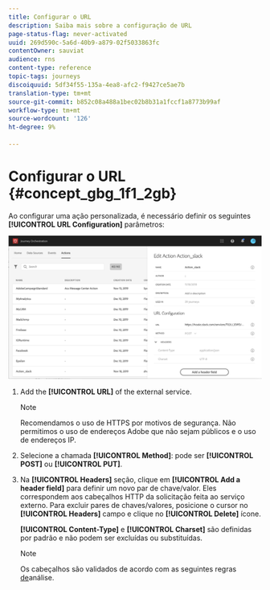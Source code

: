 ```yaml
---
title: Configurar o URL
description: Saiba mais sobre a configuração de URL
page-status-flag: never-activated
uuid: 269d590c-5a6d-40b9-a879-02f5033863fc
contentOwner: sauviat
audience: rns
content-type: reference
topic-tags: journeys
discoiquuid: 5df34f55-135a-4ea8-afc2-f9427ce5ae7b
translation-type: tm+mt
source-git-commit: b852c08a488a1bec02b8b31a1fccf1a8773b99af
workflow-type: tm+mt
source-wordcount: '126'
ht-degree: 9%

---
```



# Configurar o URL {#concept_gbg_1f1_2gb}

Ao configurar uma ação personalizada, é necessário definir os seguintes **[!UICONTROL URL Configuration]** parâmetros:

![](../assets/journeyurlconfiguration.png)

1. Add the **[!UICONTROL URL]** of the external service.

   >[!NOTE]
   >
   >Recomendamos o uso de HTTPS por motivos de segurança. Não permitimos o uso de endereços Adobe que não sejam públicos e o uso de endereços IP.

1. Selecione a chamada **[!UICONTROL Method]**: pode ser **[!UICONTROL POST]** ou **[!UICONTROL PUT]**.
1. Na **[!UICONTROL Headers]** seção, clique em **[!UICONTROL Add a header field]** para definir um novo par de chave/valor. Eles correspondem aos cabeçalhos HTTP da solicitação feita ao serviço externo. Para excluir pares de chaves/valores, posicione o cursor no **[!UICONTROL Headers]** campo e clique no **[!UICONTROL Delete]** ícone.

   **[!UICONTROL Content-Type]** e **[!UICONTROL Charset]** são definidas por padrão e não podem ser excluídas ou substituídas.

   >[!NOTE]
   >
   >Os cabeçalhos são validados de acordo com as seguintes regras [de](https://tools.ietf.org/html/rfc7230#section-3.2.4)análise.
